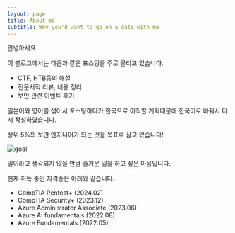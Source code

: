```yaml
---
layout: page
title: About me
subtitle: Why you'd want to go on a date with me
---
```


안녕하세요.

이 블로그에서는 다음과 같은 포스팅을 주로 올리고 있습니다.
- CTF, HTB등의 해설
- 전문서적 리뷰, 내용 정리
- 보안 관련 이벤트 후기

일본어와 영어를 섞어서 포스팅하다가 한국으로 이직할 계획때문에 한국어로 바꿔서 다시 작성하였습니다.

상위 5%의 보안 엔지니어가 되는 것을 목표로 삼고 있습니다!

![goal]("/assets/img/goal.jpg")

일이라고 생각되지 않을 만큼 즐거운 일을 하고 싶은 마음입니다.

현재 취득 중인 자격증은 아래와 같습니다.
- CompTIA Pentest+ (2024.02)
- CompTIA Security+ (2023.12)
- Azure Administrator Associate (2023.06)
- Azure AI fundamentals (2022.08)
- Azure Fundamentals (2022.05)
